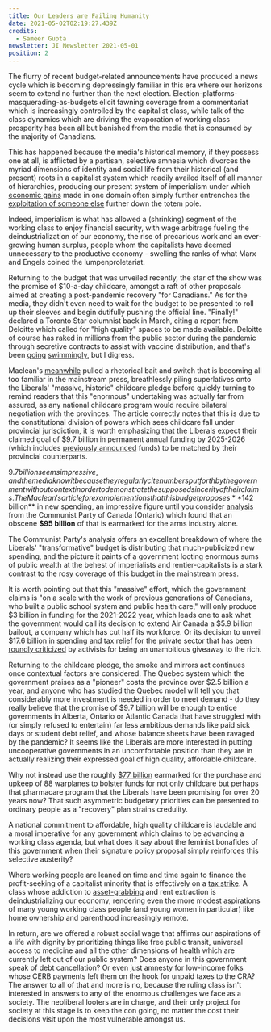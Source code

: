 ```yaml
---
title: Our Leaders are Failing Humanity
date: 2021-05-02T02:19:27.439Z
credits:
  - Sameer Gupta
newsletter: JI Newsletter 2021-05-01
position: 2
---
```

The flurry of recent budget-related announcements have produced a news cycle which is becoming depressingly familiar in this era where our horizons seem to extend no further than the next election. Election-platforms-masquerading-as-budgets elicit fawning coverage from a commentariat which is increasingly controlled by the capitalist class, while talk of the class dynamics which are driving the evaporation of working class prosperity has been all but banished from the media that is consumed by the majority of Canadians. 

This has happened because the media's historical memory, if they possess one at all, is afflicted by a partisan, selective amnesia which divorces the myriad dimensions of identity and social life from their historical (and present) roots in a capitalist system which readily availed itself of all manner of hierarchies, producing our present system of imperialism under which [economic gains](https://www.un.org/development/desa/pd/sites/www.un.org.development.desa.pd/files/unpd_egm_200203_backgroundpaper_female_labour-force_participation_lim.pdf) made in one domain often simply further entrenches the [exploitation of someone else](https://www.un.org/development/desa/pd/sites/www.un.org.development.desa.pd/files/unpd_egm_200203_backgroundpaper_female_labour-force_participation_lim.pdf) further down the totem pole. 

Indeed, imperialism is what has allowed a (shrinking) segment of the working class to enjoy financial security, with wage arbitrage fueling the deindustrialization of our economy, the rise of precarious work and an ever-growing human surplus, people whom the capitalists have deemed unnecessary to the productive economy - swelling the ranks of what Marx and Engels coined the lumpenproletariat. 

Returning to the budget that was unveiled recently, the star of the show was the promise of $10-a-day childcare, amongst a raft of other proposals aimed at creating a post-pandemic recovery "for Canadians." As for the media, they didn't even need to wait for the budget to be presented to roll up their sleeves and begin dutifully pushing the official line. "Finally!" declared a Toronto Star columnist back in March, citing a report from Deloitte which called for "high quality" spaces to be made available. Deloitte of course has raked in millions from the public sector during the pandemic through secretive contracts to assist with vaccine distribution, and that's been [going](https://globalnews.ca/news/7467955/alberta-health-contact-tracing-app-covid-19-cases/) [swimmingly](https://ca.movies.yahoo.com/us-paid-deloitte-44-million-121100117.html?guccounter=1), but I digress. 

Maclean's [meanwhile](https://www.macleans.ca/politics/ottawa/budget-2021-the-liberals-massive-historic-very-costly-bet-on-childcare/) pulled a rhetorical bait and switch that is becoming all too familiar in the mainstream press, breathlessly piling superlatives onto the Liberals' "massive, historic" childcare pledge before quickly turning to remind readers that this "enormous" undertaking was actually far from assured, as any national childcare program  would require bilateral negotiation with the provinces. The article correctly notes that this is due to the constitutional division of powers which sees childcare fall under provincial jurisdiction, it is worth emphasizing that the Liberals expect their claimed goal of $9.7 billion in permanent annual funding by 2025-2026 (which includes [previously announced](https://www.chatelaine.com/news/federal-budget-2017-child-care/) funds) to be matched by their provincial counterparts.

$9.7 billion seems impressive, and the media know it because they regularly cite numbers put forth by the government without context in order to demonstrate the supposed sincerity of their claims. The Maclean's article for example mentions that this budget proposes **$142 billion** in new spending, an impressive figure until you consider [analysis](https://communist-party.ca/budget-2021-funding-for-corporate-profit-and-militarism-paid-by-the-working-class/) from the Communist Party of Canada (Ontario) which found that an obscene **$95 billion** of that is earmarked for the arms industry alone. 

The Communist Party's analysis offers an excellent breakdown of where the Liberals' "transformative" budget is distributing that much-publicized new spending, and the picture it paints of a government looting enormous sums of public wealth at the behest of imperialists and rentier-capitalists is a stark contrast to the rosy coverage of this budget in the mainstream press. 

It is worth pointing out that this "massive" effort, which the government claims is "on a scale with the work of previous generations of Canadians, who built a public school system and public health care," will only produce $3 billion in funding for the 2021-2022 year, which leads one to ask what the government would call its decision to extend Air Canada a $5.9 billion bailout, a company which has cut half its workforce. Or its decision to unveil $17.6 billion in spending and tax relief for the private sector that has been [roundly criticized](https://theconversation.com/earth-day-2021-canadas-latest-budget-falls-dangerously-short-on-climate-action-159103) by activists for being an unambitious giveaway to the rich.  

Returning to the childcare pledge, the smoke and mirrors act continues once contextual factors are considered. The Quebec system which the government praises as a "pioneer" costs the province over $2.5 billion a year, and anyone who has studied the Quebec model will tell you that considerably more investment is needed in order to meet demand - do they really believe that the promise of $9.7 billion will be enough to entice governments in Alberta, Ontario or Atlantic Canada that have struggled with (or simply refused to entertain) far less ambitious demands like paid sick days or student debt relief, and whose balance sheets have been ravaged by the pandemic? It seems like the Liberals are more interested in putting uncooperative governments in an uncomfortable position than they are in actually realizing their expressed goal of high quality, affordable childcare. 

Why not instead use the roughly [$77 billion](https://www.wellandtribune.ca/opinion/contributors/2021/04/26/should-canada-spend-77-billion-on-new-fighter-jets.html) earmarked for the purchase and upkeep of 88 warplanes to bolster funds for not only childcare but perhaps that pharmacare program that the Liberals have been promising for over 20 years now? That such asymmetric budgetary priorities can be presented to ordinary people as a "recovery" plan strains credulity.  

A national commitment to affordable, high quality childcare is laudable and a moral imperative for any government which claims to be advancing a working class agenda, but what does it say about the feminist bonafides of this government when their signature policy proposal simply reinforces this selective austerity? 

Where working people are leaned on time and time again to finance the profit-seeking of a capitalist minority that is effectively on a [tax strike](https://www.taxfairness.ca/sites/default/files/resource/canadian_for_tax_fairness_-_billionaires_report_2020_final.pdf). A class whose addiction to [asset-grabbing](https://www.nakedcapitalism.com/2020/12/polarization-then-a-crash-michael-hudson-on-the-rentier-economy.html) and rent extraction is deindustrializing our economy, rendering even the more modest aspirations of many young working class people (and young women in particular) like home ownership and parenthood increasingly remote. 

In return, are we offered a robust social wage that affirms our aspirations of a life with dignity by prioritizing things like free public transit, universal access to medicine and all the other dimensions of health which are currently left out of our public system? Does anyone in this government speak of debt cancellation? Or even just amnesty for low-income folks whose CERB payments left them on the hook for unpaid taxes to the CRA? The answer to all of that and more is no, because the ruling class isn't interested in answers to any of the enormous challenges we face as a society. The neoliberal looters are in charge, and their only project for society at this stage is to keep the con going, no matter the cost their decisions visit upon the most vulnerable amongst us.